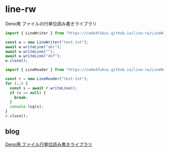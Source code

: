 # line-rw

Deno用 ファイルの行単位読み書きライブラリ

```js
import { LineWriter } from "https://code4fukui.github.io/line-rw/LineWriter.js";

const w = new LineWriter("test.txt");
await w.writeLine("abc");
await w.writeLine("");
await w.writeLine("def");
w.close();
```

```js
import { LineReader } from "https://code4fukui.github.io/line-rw/LineReader.js";

const r = new LineReader("test.txt");
for (;;) {
  const s = await r.writeLine();
  if (s == null) {
    break;
  }
  console.log(s);
}
r.close();
```

## blog

[Deno用 ファイル行単位読み書きライブラリ](https://fukuno.jig.jp/3281)
